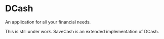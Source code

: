 # DCash
An application for all your financial needs. 

This is still under work. SaveCash is an extended implementation of DCash. 
